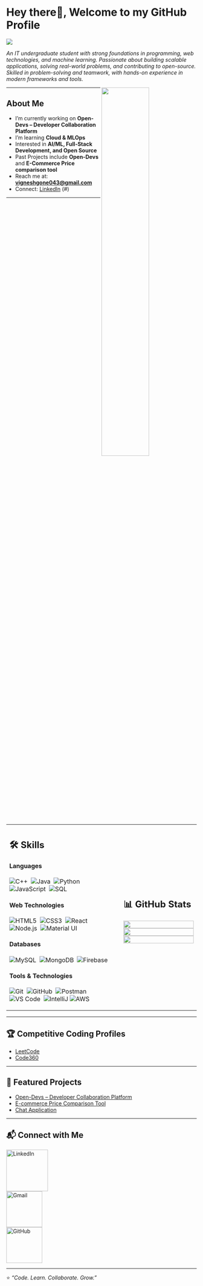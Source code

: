 # Hey there👋, Welcome to my GitHub Profile

<img src="https://readme-typing-svg.herokuapp.com?font=Architects+Daughter&color=22EBF7&size=25&center=false&lines=Hi!+I'm+Vignesh;IT+Undergraduate+Student;Full+Stack+Developer;AI+%26+ML+Enthusiast;Open+Source+Contributor"/>

<p>
<i>
An IT undergraduate student with strong foundations in programming, web technologies, and machine learning. Passionate about building scalable applications, solving real-world problems, and contributing to open-source. Skilled in problem-solving and teamwork, with hands-on experience in modern frameworks and tools.
</i>
</p>

<img src="https://user-images.githubusercontent.com/89788120/167628634-549d2bdd-609e-4275-85af-1e1974da64ca.gif" width="50%" align="right" />

---

##  About Me

-  I’m currently working on **Open-Devs – Developer Collaboration Platform**
-  I’m learning **Cloud & MLOps**
-  Interested in **AI/ML, Full-Stack Development, and Open Source**
-  Past Projects include **Open-Devs** and **E-Commerce Price comparison tool**
-  Reach me at: **vigneshgone043@gmail.com**
-  Connect: [LinkedIn](https://linkedin.com/in/Vignesh%20G) (#)

---

<table width="100%" >

 <tr>
    <td width="60%">
     
## 🛠️ Skills

#### Languages
![C++](https://img.shields.io/badge/C++-05122A?style=flat&logo=c%2B%2B&logoColor=00599C)&nbsp;
![Java](https://img.shields.io/badge/Java-ED8B00?style=flat&logo=java&logoColor=white)&nbsp;
![Python](https://img.shields.io/badge/Python-3776AB?style=flat&logo=python&logoColor=white)&nbsp;
![JavaScript](https://img.shields.io/badge/JavaScript-F7DF1E?style=flat&logo=javascript&logoColor=black)&nbsp;
![SQL](https://img.shields.io/badge/SQL-336791?style=flat&logo=postgresql&logoColor=white)

#### Web Technologies
![HTML5](https://img.shields.io/badge/HTML5-E34F26?style=flat&logo=html5&logoColor=white)&nbsp;
![CSS3](https://img.shields.io/badge/CSS3-1572B6?style=flat&logo=css3&logoColor=white)&nbsp;
![React](https://img.shields.io/badge/React-20232A?style=flat&logo=react&logoColor=61DAFB)&nbsp;
![Node.js](https://img.shields.io/badge/Node.js-43853D?style=flat&logo=node-dot-js&logoColor=white)&nbsp;
![Material UI](https://img.shields.io/badge/Material_UI-0081CB?style=flat&logo=mui&logoColor=white)

#### Databases
![MySQL](https://img.shields.io/badge/MySQL-00000F?style=flat&logo=mysql&logoColor=white)&nbsp;
![MongoDB](https://img.shields.io/badge/MongoDB-4EA94B?style=flat&logo=mongodb&logoColor=white)&nbsp;
![Firebase](https://img.shields.io/badge/Firebase-ffca28?style=flat&logo=firebase&logoColor=black)

#### Tools & Technologies
![Git](https://img.shields.io/badge/Git-F05032?style=flat&logo=git&logoColor=white)&nbsp;
![GitHub](https://img.shields.io/badge/GitHub-181717?style=flat&logo=github&logoColor=white)&nbsp;
![Postman](https://img.shields.io/badge/Postman-FF6C37?style=flat&logo=postman&logoColor=white)&nbsp;
![VS Code](https://img.shields.io/badge/VS_Code-0078d7?style=flat&logo=visual-studio-code&logoColor=white)&nbsp;
![IntelliJ](https://img.shields.io/badge/IntelliJ_IDEA-000000?style=flat&logo=intellij-idea&logoColor=white)
![AWS](https://img.shields.io/badge/Amazon_AWS-232F3E?style=flat&logo=amazon-aws&logoColor=white)&nbsp;

</td>
    <td>
  

## 📊 GitHub Stats

<p align="center">
  <img width="100%" src="https://github-readme-stats-ten-xi-39.vercel.app/api?username=vignesh6126&theme=algolia&show_icons=true" />
  <br/>
  <img width="100%" src="https://github-readme-streak-stats.herokuapp.com?user=vignesh6126&theme=algolia&background=00000000&t=1" />
  <br/>
  <img width="100%" src="https://github-readme-stats-ten-xi-39.vercel.app/api/top-langs/?username=vignesh6126&layout=compact&theme=algolia" />
</p>

     
  </td>
 </tr>
</table>

---

## 🏆 Competitive Coding Profiles
- [LeetCode](https://leetcode.com/u/Vignesh043/)  
- [Code360](https://www.naukri.com/code360/profile/GoneVignesh)

---

## 📌 Featured Projects
-  [Open-Devs – Developer Collaboration Platform](https://github.com/vignesh6126/Open-Devs.git)  
-  [E-commerce Price Comparison Tool](https://github.com/vignesh6126/E-Commerce-price-Comparison.git)  
-  [Chat Application](https://github.com/vignesh6126/Chat_app.git) 

---

## 📬 Connect with Me  

<a href="https://linkedin.com/in/Vignesh%20G"><img width="110px" alt="LinkedIn" src="https://img.shields.io/badge/LinkedIn-%230077B5.svg?style=flat&logo=linkedin&logoColor=white"/></a>  
<a href="mailto:vigneshgone043@gmail.com"><img width="95px" alt="Gmail" src="https://img.shields.io/badge/Gmail-D14836?style=flat&logo=gmail&logoColor=white" /></a>  
<a href="https://github.com/vignesh6126"><img width="95px" alt="GitHub" src="https://img.shields.io/badge/GitHub-100000?style=flat&logo=github&logoColor=white" /></a>  

---

⭐ *“Code. Learn. Collaborate. Grow.”*



